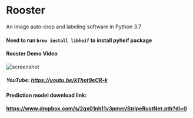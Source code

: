 # Rooster
An image auto-crop and labeling software in Python 3.7
#### Need to run ```brew install libheif``` to install pyheif package


#### Rooster Demo Video
![screenshot](https://raw.githubusercontent.com/12HuYang/Rooster/master/rusterdemo.gif)
##### YouTube: https://youtu.be/kThot9eCR-k

#### Prediction model download link:
#### https://www.dropbox.com/s/2gx01nh11v3pmer/StripeRustNet.pth?dl=0

